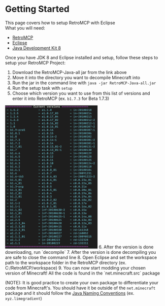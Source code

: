 # Getting Started

This page covers how to setup RetroMCP with Eclipse  
What you will need:  
- [RetroMCP](https://github.com/MCPHackers/RetroMCP-Java/releases/tag/v1.0-pre3)  
- [Eclipse](https://eclipseide.org/)  
- [Java Development Kit 8](https://www.oracle.com/java/technologies/javase/javase8-archive-downloads.html)  

Once you have JDK 8 and Eclipse installed and setup, follow these steps to setup your RetroMCP Project:  
1. Download the RetroMCP-Java-all jar from the link above  
2. Move it into the directory you want to decompile Minecraft into  
3. Run the jar in the command line with `java -jar RetroMCP-Java-all.jar`  
4. Run the setup task with `setup`  
5. Choose which version you want to use from this list of versions and enter it into RetroMCP (ex. `b1.7.3` for Beta 1.7.3)
<img src="/versionlist.png" alt="image" style="width:300px;height:auto;">  
6. After the version is done downloading, run `decompile`  
7. After the version is done decompiling you are safe to close the command line  
8. Open Eclipse and set the workspace path to the workspace folder in the RetroMCP directory (ex. C:/RetroMCP/workspace)  
9. You can now start modding your chosen version of Minecraft! All the code is found in the `net.minecraft.src` package  

(NOTE): It is good practice to create your own package to differentiate your code from Minecraft's. You should have it be outside of the `net.minecraft` package and it should follow the [Java Naming Conventions](https://docs.oracle.com/javase/tutorial/java/package/namingpkgs.html) (ex. `xyz.limegradient`)